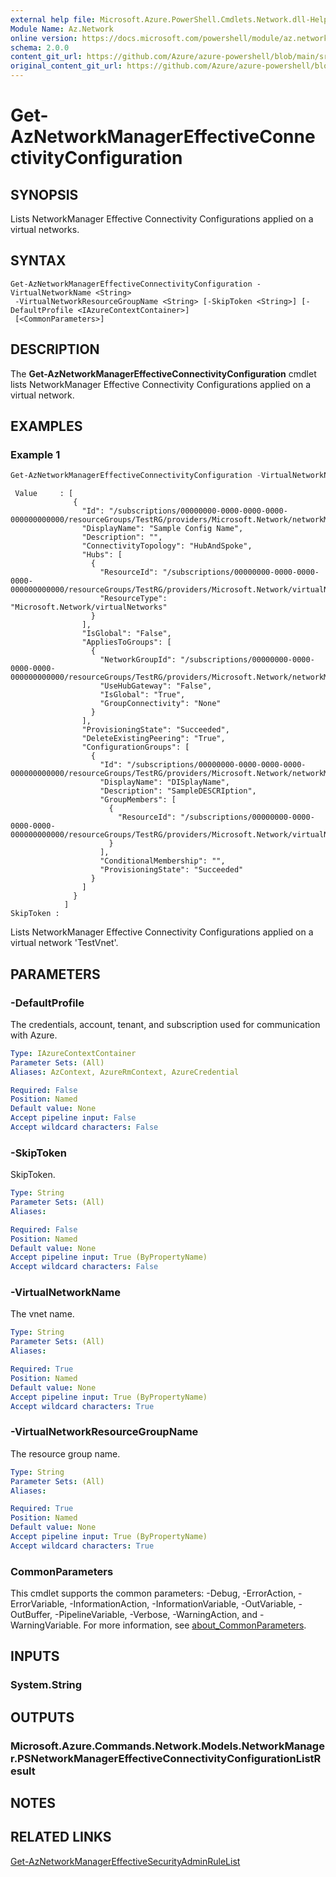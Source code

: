 ```yaml
---
external help file: Microsoft.Azure.PowerShell.Cmdlets.Network.dll-Help.xml
Module Name: Az.Network
online version: https://docs.microsoft.com/powershell/module/az.network/get-aznetworkmanagereffectiveconnectivityconfiguration
schema: 2.0.0
content_git_url: https://github.com/Azure/azure-powershell/blob/main/src/Network/Network/help/Get-AzNetworkManagerEffectiveConnectivityConfiguration.md
original_content_git_url: https://github.com/Azure/azure-powershell/blob/main/src/Network/Network/help/Get-AzNetworkManagerEffectiveConnectivityConfiguration.md
---
```


# Get-AzNetworkManagerEffectiveConnectivityConfiguration

## SYNOPSIS
Lists NetworkManager Effective Connectivity Configurations applied on a virtual networks.

## SYNTAX

```
Get-AzNetworkManagerEffectiveConnectivityConfiguration -VirtualNetworkName <String>
 -VirtualNetworkResourceGroupName <String> [-SkipToken <String>] [-DefaultProfile <IAzureContextContainer>]
 [<CommonParameters>]
```

## DESCRIPTION
The **Get-AzNetworkManagerEffectiveConnectivityConfiguration** cmdlet lists NetworkManager Effective Connectivity Configurations applied on a virtual network.

## EXAMPLES

### Example 1
```powershell
Get-AzNetworkManagerEffectiveConnectivityConfiguration -VirtualNetworkName "TestVnet" -VirtualNetworkResourceGroupName "TestRG" -SkipToken "FakeSkipToken"
```
```output
 Value     : [
              {
                "Id": "/subscriptions/00000000-0000-0000-0000-000000000000/resourceGroups/TestRG/providers/Microsoft.Network/networkManagers/TestNMName/connectivityConfigurations/TestConn",
                "DisplayName": "Sample Config Name",
                "Description": "",
                "ConnectivityTopology": "HubAndSpoke",
                "Hubs": [
                  {
                    "ResourceId": "/subscriptions/00000000-0000-0000-0000-000000000000/resourceGroups/TestRG/providers/Microsoft.Network/virtualNetworks/hub",
                    "ResourceType": "Microsoft.Network/virtualNetworks"
                  }
                ],
                "IsGlobal": "False",
                "AppliesToGroups": [
                  {
                    "NetworkGroupId": "/subscriptions/00000000-0000-0000-0000-000000000000/resourceGroups/TestRG/providers/Microsoft.Network/networkManagers/TestNMName/networkGroups/testNG",
                    "UseHubGateway": "False",
                    "IsGlobal": "True",
                    "GroupConnectivity": "None"
                  }
                ],
                "ProvisioningState": "Succeeded",
                "DeleteExistingPeering": "True",
                "ConfigurationGroups": [
                  {
                    "Id": "/subscriptions/00000000-0000-0000-0000-000000000000/resourceGroups/TestRG/providers/Microsoft.Network/networkManagers/TestNMName/networkGroups/testNG",
                    "DisplayName": "DISplayName",
                    "Description": "SampleDESCRIption",
                    "GroupMembers": [
                      {
                        "ResourceId": "/subscriptions/00000000-0000-0000-0000-000000000000/resourceGroups/TestRG/providers/Microsoft.Network/virtualNetworks/testvnet"
                      }
                    ],
                    "ConditionalMembership": "",
                    "ProvisioningState": "Succeeded"
                  }
                ]
              }
            ]
SkipToken :
```
Lists NetworkManager Effective Connectivity Configurations applied on a virtual network 'TestVnet'.

## PARAMETERS

### -DefaultProfile
The credentials, account, tenant, and subscription used for communication with Azure.

```yaml
Type: IAzureContextContainer
Parameter Sets: (All)
Aliases: AzContext, AzureRmContext, AzureCredential

Required: False
Position: Named
Default value: None
Accept pipeline input: False
Accept wildcard characters: False
```

### -SkipToken
SkipToken.

```yaml
Type: String
Parameter Sets: (All)
Aliases:

Required: False
Position: Named
Default value: None
Accept pipeline input: True (ByPropertyName)
Accept wildcard characters: False
```

### -VirtualNetworkName
The vnet name.

```yaml
Type: String
Parameter Sets: (All)
Aliases:

Required: True
Position: Named
Default value: None
Accept pipeline input: True (ByPropertyName)
Accept wildcard characters: True
```

### -VirtualNetworkResourceGroupName
The resource group name.

```yaml
Type: String
Parameter Sets: (All)
Aliases:

Required: True
Position: Named
Default value: None
Accept pipeline input: True (ByPropertyName)
Accept wildcard characters: True
```

### CommonParameters
This cmdlet supports the common parameters: -Debug, -ErrorAction, -ErrorVariable, -InformationAction, -InformationVariable, -OutVariable, -OutBuffer, -PipelineVariable, -Verbose, -WarningAction, and -WarningVariable. For more information, see [about_CommonParameters](http://go.microsoft.com/fwlink/?LinkID=113216).

## INPUTS

### System.String

## OUTPUTS

### Microsoft.Azure.Commands.Network.Models.NetworkManager.PSNetworkManagerEffectiveConnectivityConfigurationListResult

## NOTES

## RELATED LINKS

[Get-AzNetworkManagerEffectiveSecurityAdminRuleList](./Get-AzNetworkManagerEffectiveSecurityAdminRuleList.md)